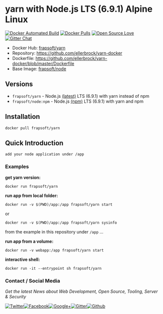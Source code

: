 # yarn with Node.js LTS (6.9.1) Alpine Linux

[![Docker Automated Build](https://img.shields.io/docker/automated/frapsoft/yarn.svg)](https://hub.docker.com/r/frapsoft/yarn/) [![Docker Pulls](https://img.shields.io/docker/pulls/frapsoft/yarn.svg)](https://hub.docker.com/r/frapsoft/yarn/) [![Open Source Love](https://badges.frapsoft.com/os/v1/open-source.svg)](https://github.com/ellerbrock/open-source-badges/) [![Gitter Chat](https://badges.gitter.im/frapsoft/frapsoft.svg)](https://gitter.im/frapsoft/frapsoft/)

- Docker Hub: [frapsoft/yarn](https://hub.docker.com/r/frapsoft/yarn/)
- Repository: <https://github.com/ellerbrock/yarn-docker>
- Dockerfile: <https://github.com/ellerbrock/yarn-docker/blob/master/Dockerfile>
- Base Image: [frapsoft/node](https://hub.docker.com/r/frapsoft/node/)

## Versions

- `frapsoft/yarn` -  Node.js [(latest)](https://github.com/ellerbrock/yarn-docker) LTS (6.9.1) with yarn instead of npm
- `frapsoft/node:npm` - Node.js [(npm)](https://github.com/ellerbrock/node-docker/tree/light) LTS (6.9.1) with yarn and npm

## Installation

`docker pull frapsoft/yarn`

## Quick Introduction

    add your node application under /app

### Examples

**get yarn version:**

`docker run frapsoft/yarn`

**run app from local folder:**

`docker run -v $(PWD)/app:/app frapsoft/yarn start`

or

`docker run -v $(PWD)/app:/app frapsoft/yarn sysinfo`

from the example in this repository under `/app` ...

**run app from a volume:**

`docker run -v webapp:/app frapsoft/yarn start`

**interactive shell:**

`docker run -it --entrypoint sh frapsoft/yarn`

### Contact / Social Media

_Get the latest News about Web Development, Open Source, Tooling, Server & Security_

[![Twitter](https://github.frapsoft.com/social/twitter.png)](https://twitter.com/frapsoft/)[![Facebook](https://github.frapsoft.com/social/facebook.png)](https://www.facebook.com/frapsoft/)[![Google+](https://github.frapsoft.com/social/google-plus.png)](https://plus.google.com/116540931335841862774)[![Gitter](https://github.frapsoft.com/social/gitter.png)](https://gitter.im/frapsoft/frapsoft/)[![Github](https://github.frapsoft.com/social/github.png)](https://github.com/ellerbrock/)
